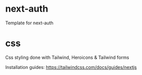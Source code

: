 # next-auth

Template for next-auth

# css

Css styling done with Tailwind, Heroicons & Tailwind forms

Installation guides: https://tailwindcss.com/docs/guides/nextjs

